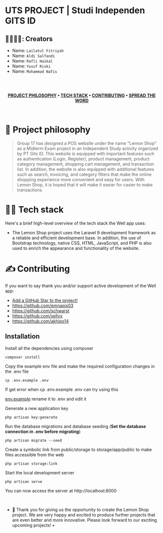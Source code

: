 # UTS PROJECT | Studi Independen GITS ID

## 👨‍👩‍👧‍👦: Creators
- Name: ``` Lailatul Fitriyah ```
- Name: ``` Aldi Salfandi ```
- Name: ``` Rafli Haikal ```
- Name: ``` Yusuf Riski ```
- Name: ``` Muhammad Nafis ```

</br>
</br>

<div align="center">

**[PROJECT PHILOSOPHY](https://github.com/fitri612/GitsShopV2#-project-philosophy) • 
[TECH STACK](https://github.com/fitri612/GitsShopV2#-tech-stack) • 
[CONTRIBUTING](https://github.com/fitri612/GitsShopV2#%EF%B8%8F-contributing) • 
[SPREAD THE WORD](https://github.com/fitri612/GitsShopV2#-spread-the-word)**

</div>

<br />

# 🧐 Project philosophy

> Group 17 has designed a POS website under the name "Lemon Shop" as a Midterm Exam project in an Independent Study activity organized by PT Gits ID. This website is equipped with important features such as authentication (Login, Register), product management, product category management, shopping cart management, and transaction list.   In addition, the website is also equipped with additional features such as search, invoicing, and category filters that make the online shopping experience more convenient and easy for users.  With Lemon Shop, it is hoped that it will make it easier for casier to make transactions

# 👨‍💻 Tech stack

Here's a brief high-level overview of the tech stack the Well app uses:

- The Lemon Shop project uses the Laravel 9 development framework as a reliable and efficient development base. In addition, the use of Bootstrap technology, native CSS, HTML, JavaScript, and PHP is also used to enrich the appearance and functionality of the website. 

# ✍️ Contributing
If you want to say thank you and/or support active development of the Well app:

- [Add a GitHub Star to the project!](https://github.com/fitri612/GitsShopV2)
- https://github.com/emnapis03
- https://github.com/schwarst
- https://github.com/xellyx
- https://github.com/akhipo14

## Installation

Install all the dependencies using composer

    composer install

Copy the example env file and make the required configuration changes in the .env file

    cp .env.example .env
    
If get error when cp .env.example .env can try using this 

[env.example](https://github.com/laravel/laravel/blob/master/.env.example) 
rename it to .env and edit it 

Generate a new application key

    php artisan key:generate

Run the database migrations and database seeding (**Set the database connection in .env before migrating**)

    php artisan migrate --seed
    
Create a symbolic link from public/storage to storage/app/public to make files accessible from the web

    php artisan storage:link

Start the local development server

    php artisan serve

You can now access the server at http://localhost:8000

<br />

- 💛 Thank you for giving us the opportunity to create the Lemon Shop project. We are very happy and excited to produce further projects that are even better and more innovative. Please look forward to our exciting upcoming projects! •
